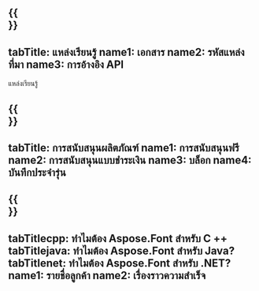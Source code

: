 ﻿---
translation: true
deploy: false
---

{{<section learningresources>}}
---
tabTitle: แหล่งเรียนรู้
name1: เอกสาร
name2: รหัสแหล่งที่มา
name3: การอ้างอิง API
---

แหล่งเรียนรู้

{{<section support>}}
---
tabTitle: การสนับสนุนผลิตภัณฑ์
name1: การสนับสนุนฟรี
name2: การสนับสนุนแบบชำระเงิน
name3: บล็อก
name4: บันทึกประจำรุ่น
---

{{<section why>}}
---
tabTitlecpp: ทำไมต้อง Aspose.Font สำหรับ C ++
tabTitlejava: ทำไมต้อง Aspose.Font สำหรับ Java?
tabTitlenet: ทำไมต้อง Aspose.Font สำหรับ .NET?
name1: รายชื่อลูกค้า
name2: เรื่องราวความสำเร็จ
---